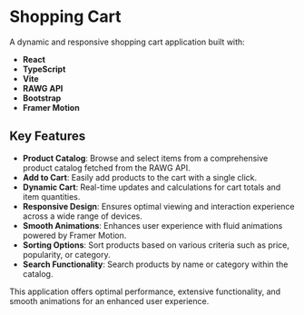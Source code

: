 # Shopping Cart

A dynamic and responsive shopping cart application built with:

- **React**
- **TypeScript**
- **Vite**
- **RAWG API**
- **Bootstrap**
- **Framer Motion**

## Key Features

- **Product Catalog**: Browse and select items from a comprehensive product catalog fetched from the RAWG API.
- **Add to Cart**: Easily add products to the cart with a single click.
- **Dynamic Cart**: Real-time updates and calculations for cart totals and item quantities.
- **Responsive Design**: Ensures optimal viewing and interaction experience across a wide range of devices.
- **Smooth Animations**: Enhances user experience with fluid animations powered by Framer Motion.
- **Sorting Options**: Sort products based on various criteria such as price, popularity, or category.
- **Search Functionality**: Search products by name or category within the catalog.

This application offers optimal performance, extensive functionality, and smooth animations for an enhanced user experience.
